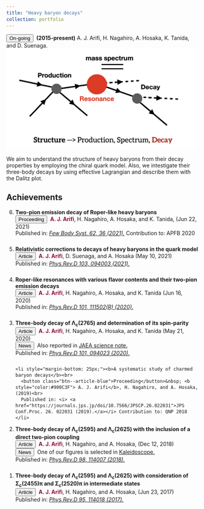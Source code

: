 ```yaml
---
title: "Heavy baryon decays"
collection: portfolio
---
```

<button class="btn--article">On-going</button>&nbsp; <strong>(2015-present)</strong> A. J. Arifi, H. Nagahiro, A. Hosaka, K. Tanida, and D. Suenaga. <br/><img src='/images/structure.png' style="width:600px">

We aim to understand the structure of heavy baryons from their decay properties by employing the chiral quark model. 
Also, we intestigate their three-body decays by using effective Lagrangian and describe them with the Dalitz plot.


<h2> Achievements</h2>

<ol reversed>
  <li style="margin-bottom: 25px;"><b>Two-pion emission decay of Roper-like heavy baryons</b><br> 
      <button class="btn--article-blue">Proceeding</button>&nbsp; <b style="color:#900C3F"> A. J. Arifi</b>, H. Nagahiro, A. Hosaka, and K. Tanida, (Jun 22, 2021)    <br> 
      Published in: <i> <a href="https://link.springer.com/article/10.1007/s00601-021-01625-0">Few Body Syst. 62, 36 (2021).</a></i> Contribution to: APFB 2020 </li>
  
  <li style="margin-bottom: 25px;"><b>Relativistic corrections to decays of heavy baryons in the quark model</b><br> 
      <button class="btn--article">Article</button>&nbsp; <b style="color:#900C3F"> A. J. Arifi</b>, D. Suenaga, and A. Hosaka (May 10, 2021)<br> 
      Published in: <i> <a href="https://journals.aps.org/prd/abstract/10.1103/PhysRevD.103.094003"> Phys.Rev.D 103, 094003 (2021).</a></i> </li>
  
  <li style="margin-bottom: 25px;"><b>Roper-like resonances with various flavor contents and their two-pion emission decays</b><br> 
      <button class="btn--article">Article</button>&nbsp; <b style="color:#900C3F"> A. J. Arifi</b>, H. Nagahiro, A. Hosaka, and K. Tanida (Jun 16, 2020)<br> 
      Published in: <i> <a href="https://journals.aps.org/prd/abstract/10.1103/PhysRevD.101.111502"> Phys.Rev.D 101, 111502(R) (2020).</a></i> </li> 
  
  <li style="margin-bottom: 25px;"><b>Three-body decay of Λ<sub>c</sub>(2765) and determination of its spin-parity</b><br> 
      <button class="btn--article">Article</button>&nbsp; <b style="color:#900C3F"> A. J. Arifi</b>, H. Nagahiro, A. Hosaka, and K. Tanida (May 21, 2020)<br> 
      <button class="btn--article-red">News</button>&nbsp; Also reported in <a href="https://asrc.jaea.go.jp/publication/note/pdf/41kagaku/41_06.pdf">JAEA science note.</a><br>
    Published in: <i> <a href="https://journals.aps.org/prd/abstract/10.1103/PhysRevD.101.094023"> Phys.Rev.D 101, 094023 (2020).</a></i> </li> 
  
    <li style="margin-bottom: 25px;"><b>A systematic study of charmed baryon decays</b><br> 
      <button class="btn--article-blue">Proceeding</button>&nbsp; <b style="color:#900C3F"> A. J. Arifi</b>, H. Nagahiro, and A. Hosaka, (2019)<br> 
      Published in: <i> <a href="https://journals.jps.jp/doi/10.7566/JPSCP.26.022031">JPS Conf.Proc. 26. 022031 (2019).</a></i> Contribution to: QNP 2018 </li>
 

  <li style="margin-bottom: 25px;"><b>Three-body decay of Λ<sub>c</sub>(2595) and Λ<sub>c</sub>(2625) with the inclusion of a direct two-pion coupling</b><br> 
      <button class="btn--article">Article</button>&nbsp; <b style="color:#900C3F"> A. J. Arifi</b>, H. Nagahiro, and A. Hosaka, (Dec 12, 2018)<br> 
      <button class="btn--article-red">News</button>&nbsp; One of our figures is selected in <a href="https://journals.aps.org/prd/kaleidoscope/prd/98/11/114007">Kaleidoscope.</a><br>
      Published in: <i> <a href="https://journals.aps.org/prd/abstract/10.1103/PhysRevD.98.114007"> Phys.Rev.D 98, 114007 (2018).</a></i> </li>  
  
  <li style="margin-bottom: 25px;"><b>Three-body decay of Λ<sub>c</sub>(2595) and Λ<sub>c</sub>(2625) with consideration of Σ<sub>c</sub>(2455)π and Σ<sub>c</sub>(2520)π in intermediate states </b><br> 
      <button class="btn--article">Article</button>&nbsp; <b style="color:#900C3F"> A. J. Arifi</b>, H. Nagahiro, and A. Hosaka, (Jun 23, 2017)<br> 
      Published in: <i> <a href="https://journals.aps.org/prd/abstract/10.1103/PhysRevD.95.114018"> Phys.Rev.D 95, 114018 (2017).</a></i> </li>
  
</ol>
